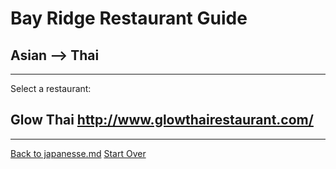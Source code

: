 # Bay Ridge Restaurant Guide
## Asian --> Thai
---
Select a restaurant:
## Glow Thai http://www.glowthairestaurant.com/
---
[Back to japanesse.md](../japanesse.md)
[Start Over](../home.md)
